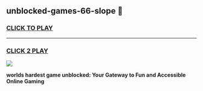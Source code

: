 
## unblocked-games-66-slope 👋
<h3>
<a href="https://premium.freeplayer.one?title=unblocked-games-66-slope&ref=14F">CLICK TO PLAY</a></h3>
<hr>

<h3>
<a href="https://premium.freeplayer.one?title=unblocked-games-66-slope&ref=14F">CLICK 2 PLAY</a>
  
</h3>

<a href="https://premium.freeplayer.one?title=unblocked-games-66-slope&ref=12F/"><img src="https://clearcache.store/games.png"></a>


**worlds hardest game unblocked: Your Gateway to Fun and Accessible Online Gaming**
